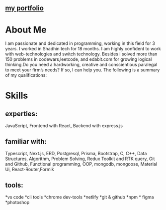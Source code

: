 ## [my portfolio](https://mdfaishal.netlify.app/)
# About Me
I am passionate and dedicated in programming, working in this field for 3 years. I worked in Shadhin tech for 18
months. I am highly confident to work with web-technologies and switch technology. Besides i solved more than
150 problems in codewars,leetcode, and edabit.com for growing logical thinking.Do you need a hardworking, creative and conscientious paralegal to meet your firm’s needs? If so, I can help you. The following is a summary of my qualifications: 

# Skills
## experties:
 JavaScript, Frontend with React, Backend with express.js
## familiar with:
 Typescript, Next.js, ERD, Postgresql, Prisma, Bootstrap, C, C++, Data Structures, Algorithm, Problem Solving, Redux Toolkit and RTK query, Git and Github, Functional programming, OOP, mongodb, mongoose, Material Ui, React-Router,Formik
## tools:
 *vs code *cli tools
 *chrome dev-tools *netlify
 *git & github 
 *npm  * figma *photoshop

